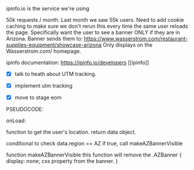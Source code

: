 ipinfo.io is the service we're using

50k requests / month.
Last month we saw 55k users.
Need to add cookie caching to make sure we don't rerun this every time the same user reloads the page.
Specifically want the user to see a banner ONLY if they are in Arizona.
Banner sends them to: https://www.wasserstrom.com/restaurant-supplies-equipment/showcase-arizona
Only displays on the Wasserstrom.com/ homepage.

ipinfo documentation:
https://ipinfo.io/developers
[[ipinfo]]

- [x] talk to heath about UTM tracking.
- [x] implement utm tracking
- [x] move to stage eom



PSEUDOCODE:

onLoad: 

function to get the user's location. return data object.

conditional to check data.region == AZ
if true, call makeAZBannerVisible

function makeAZBannerVisible
this function will remove the 
.AZBanner {
	display: none; css property from the banner.
}

